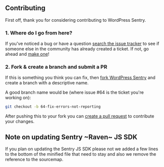 ## Contributing

First off, thank you for considering contributing to WordPress Sentry.

### 1. Where do I go from here?

If you've noticed a bug or have a question
[search the issue tracker](https://github.com/stayallive/wp-sentry/issues?q=something)
to see if someone else in the community has already created a ticket. If not, go
ahead and [make one](https://github.com/stayallive/wp-sentry/issues/new)!

### 2. Fork & create a branch and submit a PR

If this is something you think you can fix, then
[fork WordPress Sentry](https://help.github.com/articles/fork-a-repo) and create
a branch with a descriptive name.

A good branch name would be (where issue #64 is the ticket you're working on):

```sh
git checkout -b 64-fix-errors-not-reporting
```

After pushing this to your fork you can
[create a pull request](https://help.github.com/articles/creating-a-pull-request-from-a-fork/)
to contribute your changes.

## Note on updating Sentry ~Raven~ JS SDK

If you plan on updating the Sentry JS SDK please not we added a few lines to the
bottom of the minified file that need to stay and also we remove the reference
to the sourcemap.
